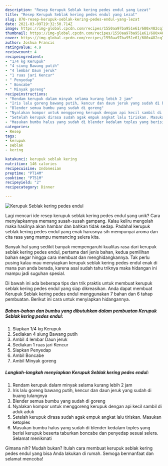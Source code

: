 ```yaml
---
description: "Resep Kerupuk Seblak kering pedes endul yang Lezat"
title: "Resep Kerupuk Seblak kering pedes endul yang Lezat"
slug: 870-resep-kerupuk-seblak-kering-pedes-endul-yang-lezat
date: 2021-03-09T19:32:50.714Z
image: https://img-global.cpcdn.com/recipes/1550aa97ba951e61/680x482cq70/kerupuk-seblak-kering-pedes-endul-foto-resep-utama.jpg
thumbnail: https://img-global.cpcdn.com/recipes/1550aa97ba951e61/680x482cq70/kerupuk-seblak-kering-pedes-endul-foto-resep-utama.jpg
cover: https://img-global.cpcdn.com/recipes/1550aa97ba951e61/680x482cq70/kerupuk-seblak-kering-pedes-endul-foto-resep-utama.jpg
author: Joshua Francis
ratingvalue: 4.9
reviewcount: 4
recipeingredient:
- "1/4 kg Kerupuk"
- "4 siung Bawang putih"
- "4 lembar Daun jeruk"
- "1 ruas jari Kencur"
- " Penyedap"
- " Boncabe"
- " Minyak goreng"
recipeinstructions:
- "Rendam kerupuk dalam minyak selama kurang lebih 2 jam"
- "Iris lalu goreng bawang putih, kencur dan daun jeruk yang sudah di buang tulangnya"
- "Blender semua bumbu yang sudah di goreng"
- "Nyalakan kompor untuk menggoreng kerupuk dengan api kecil sambil di aduk aduk"
- "Setelah kerupuk dirasa sudah agak empuk angkat lalu tiriskan. Masukan ketoples"
- "Masukan bumbu halus yang sudah di blender kedalam toples yang berisi kerupuk beserta taburkan boncabe dan penyedap sesuai selera. Selamat menikmati"
categories:
- Resep
tags:
- kerupuk
- seblak
- kering

katakunci: kerupuk seblak kering 
nutrition: 146 calories
recipecuisine: Indonesian
preptime: "PT14M"
cooktime: "PT51M"
recipeyield: "2"
recipecategory: Dinner

---
```



![Kerupuk Seblak kering pedes endul](https://img-global.cpcdn.com/recipes/1550aa97ba951e61/680x482cq70/kerupuk-seblak-kering-pedes-endul-foto-resep-utama.jpg)

Lagi mencari ide resep kerupuk seblak kering pedes endul yang unik? Cara menyiapkannya memang susah-susah gampang. Kalau keliru mengolah maka hasilnya akan hambar dan bahkan tidak sedap. Padahal kerupuk seblak kering pedes endul yang enak harusnya sih mempunyai aroma dan cita rasa yang mampu memancing selera kita.



Banyak hal yang sedikit banyak mempengaruhi kualitas rasa dari kerupuk seblak kering pedes endul, pertama dari jenis bahan, kedua pemilihan bahan segar hingga cara membuat dan menghidangkannya. Tak perlu pusing kalau mau menyiapkan kerupuk seblak kering pedes endul enak di mana pun anda berada, karena asal sudah tahu triknya maka hidangan ini mampu jadi suguhan spesial.


Di bawah ini ada beberapa tips dan trik praktis untuk membuat kerupuk seblak kering pedes endul yang siap dikreasikan. Anda dapat membuat Kerupuk Seblak kering pedes endul menggunakan 7 bahan dan 6 tahap pembuatan. Berikut ini cara untuk menyiapkan hidangannya.

<!--inarticleads1-->

##### Bahan-bahan dan bumbu yang dibutuhkan dalam pembuatan Kerupuk Seblak kering pedes endul:

1. Siapkan 1/4 kg Kerupuk
1. Sediakan 4 siung Bawang putih
1. Ambil 4 lembar Daun jeruk
1. Sediakan 1 ruas jari Kencur
1. Siapkan  Penyedap
1. Ambil  Boncabe
1. Ambil  Minyak goreng




<!--inarticleads2-->

##### Langkah-langkah menyiapkan Kerupuk Seblak kering pedes endul:

1. Rendam kerupuk dalam minyak selama kurang lebih 2 jam
1. Iris lalu goreng bawang putih, kencur dan daun jeruk yang sudah di buang tulangnya
1. Blender semua bumbu yang sudah di goreng
1. Nyalakan kompor untuk menggoreng kerupuk dengan api kecil sambil di aduk aduk
1. Setelah kerupuk dirasa sudah agak empuk angkat lalu tiriskan. Masukan ketoples
1. Masukan bumbu halus yang sudah di blender kedalam toples yang berisi kerupuk beserta taburkan boncabe dan penyedap sesuai selera. Selamat menikmati




Gimana nih? Mudah bukan? Itulah cara membuat kerupuk seblak kering pedes endul yang bisa Anda lakukan di rumah. Semoga bermanfaat dan selamat mencoba!
